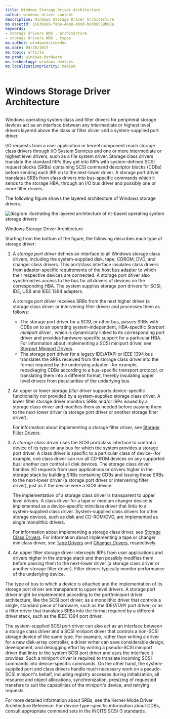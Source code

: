 ```yaml
---
title: Windows Storage Driver Architecture
author: windows-driver-content
description: Windows Storage Driver Architecture
ms.assetid: 16636899-fab9-46e8-ab9d-b8d86519b08a
keywords:
- storage drivers WDK , architecture
- storage drivers WDK , types
ms.author: windowsdriverdev
ms.date: 04/20/2017
ms.topic: article
ms.prod: windows-hardware
ms.technology: windows-devices
ms.localizationpriority: medium
---
```


# Windows Storage Driver Architecture


## <span id="ddk_storage_driver_architecture_kg"></span><span id="DDK_STORAGE_DRIVER_ARCHITECTURE_KG"></span>


Windows operating system class and filter drivers for peripheral storage devices act as an interface between any intermediate or highest level drivers layered above the class or filter driver and a system-supplied port driver.

I/O requests from a user application or kernel component reach storage class drivers through I/O System Services and one or more intermediate or highest level drivers, such as a file system driver. Storage class drivers translate the standard IRPs they get into IRPs with system-defined SCSI request blocks (SRBs) containing SCSI command descriptor blocks (CDBs) before sending each IRP on to the next-lower driver. A storage port driver translates SRBs from class drivers into bus-specific commands which it sends to the storage HBA, through an I/O bus driver and possibly one or more filter drivers.

The following figure shows the layered architecture of Windows storage drivers.

![diagram illustrating the layered architecture of nt-based operating system storage drivers](images/kg201-1.png)

Windows Storage Driver Architecture

Starting from the bottom of the figure, the following describes each type of storage driver:

1.  A *storage port driver* defines an interface to all Windows storage class drivers, including the system-supplied disk, tape, CDROM, DVD, and changer class drivers. This port/class interface insulates class drivers from adapter-specific requirements of the host bus adapter to which their respective devices are connected. A storage port driver also synchronizes access to the bus for all drivers of devices on the corresponding HBA. The system supplies storage port drivers for SCSI, IDE, USB and IEEE 1394 adapters.

    A storage port driver receives SRBs from the next higher driver (a storage class driver or intervening filter driver) and processes them as follows:

    -   The storage port driver for a SCSI, or other bus, passes SRBs with CDBs on to an operating system-independent, HBA-specific *Storport miniport driver* , which is dynamically linked to its corresponding port driver and provides hardware-specific support for a particular HBA. For information about implementing a SCSI miniport driver, see [Storport Miniport Drivers](storport-miniport-drivers.md).
    -   The storage port driver for a legacy IDE/ATAPI or IEEE 1394 bus translates the SRBs received from the storage class driver into the format required by the underlying adapter--for example, repackaging CDBs according to a bus-specific transport protocol, or translating them into a different format, thereby insulating upper level drivers from peculiarities of the underlying bus.

2.  An upper or lower *storage filter driver* supports device-specific functionality not provided by a system-supplied storage class driver. A lower filter storage driver monitors SRBs and/or IRPs issued by a storage class driver and modifies them as needed before passing them to the next-lower driver (a storage port driver or another storage filter driver).

    For information about implementing a storage filter driver, see [Storage Filter Drivers](storage-filter-drivers.md).

3.  A *storage class driver* uses the SCSI port/class interface to control a device of its type on any bus for which the system provides a storage port driver. A class driver is specific to a particular class of device--for example, one class driver can run all CD-ROM devices on any supported bus; another can control all disk devices. The storage class driver handles I/O requests from user applications or drivers higher in the storage stack by building SRBs containing CDBs and issuing those SRBs to the next-lower driver (a storage port driver or intervening filter driver), just as if the device were a SCSI device.

    The implementation of a storage class driver is transparent to upper level drivers. A class driver for a tape or medium changer device is implemented as a device-specific miniclass driver that links to a system-supplied class driver. System-supplied class drivers for other storage devices, such as disk and CD-ROM/DVD, are implemented as single monolithic drivers.

    For information about implementing a storage class driver, see [Storage Class Drivers](storage-class-drivers.md). For information about implementing a tape or changer miniclass driver, see [Tape Drivers](tape-drivers.md) and [Changer Drivers](changer-drivers.md), respectively.

4.  An upper filter storage driver intercepts IRPs from user applications and drivers higher in the storage stack and then possibly modifies them before passing them to the next-lower driver (a storage class driver or another storage filter driver). Filter drivers typically monitor performance of the underlying device.

The type of bus to which a device is attached and the implementation of its storage port driver are transparent to upper level drivers. A storage port driver might be implemented according to the port/miniport driver architecture, like the SCSI port driver; as a monolithic driver that controls a single, standard piece of hardware, such as the IDE/ATAPI port driver; or as a filter driver that translates SRBs into the format required by a different driver stack, such as the IEEE 1394 port driver.

The system-supplied SCSI port driver can also act as an interface between a storage class driver and a SCSI miniport driver that controls a non-SCSI storage device of the same type. For example, rather than writing a driver for a new disk-array controller, a driver writer can save considerable design, development, and debugging effort by writing a pseudo-SCSI miniport driver that links to the system SCSI port driver and uses the interface it provides. Such a miniport driver is required to translate incoming SCSI commands into device-specific commands. On the other hand, the system-supplied port and class drivers handle much necessary work on a pseudo-SCSI miniport's behalf, including registry accesses during initialization, all resource and object allocations, synchronization, presizing of requested transfers to suit the capabilities of the miniport's device, and retrying requests.

For more detailed information about SRBs, see the Kernel-Mode Driver Architecture Reference. For device-type-specific information about CDBs, consult appropriate command sets in the INCITS SCSI-3 standards.

 

 





